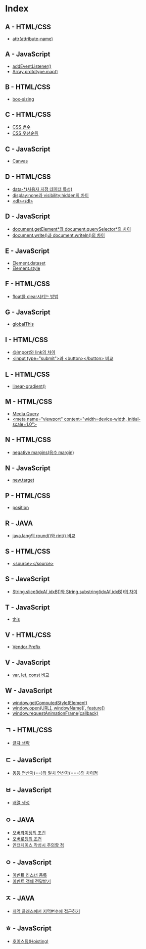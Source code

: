 # Index

## A - HTML/CSS
* <a href="https://github.com/ImJunHong/TIL/blob/master/HTML5%2BCSS3/CSS3/CSS%20Functions.md#attrattribute-name">attr(attribute-name)</a>

## A - JavaScript
* <a href="https://github.com/ImJunHong/TIL/blob/master/Javascript/event.md#3-dom-%EA%B0%9D%EC%B2%B4%EC%9D%98-addeventlistener-%EB%A9%94%EC%86%8C%EB%93%9C%EB%A5%BC-%EC%9D%B4%EC%9A%A9%ED%95%98%EC%97%AC-%EB%93%B1%EB%A1%9D">addEventListener()</a>
* <a href="Array.prototype.map(callback(currentValue[, index[, array]])[, thisArg])">Array.prototype.map()</a>

## B - HTML/CSS
* <a href="https://github.com/ImJunHong/TIL/blob/master/HTML5%2BCSS3/CSS3/property.md#box-sizing">box-sizing</a>

## C - HTML/CSS
* <a href="https://github.com/ImJunHong/TIL/blob/master/HTML5%2BCSS3/CSS3/CSS3%20Variables.md">CSS 변수</a>
* <a href="https://github.com/ImJunHong/TIL/blob/master/HTML5%2BCSS3/CSS3/CSS%20Functions.md#linear-gradient">CSS 우선순위</a>

## C - JavaScript
* <a href="https://github.com/ImJunHong/TIL/blob/master/Javascript/canvas.md">Canvas</a>

## D - HTML/CSS
* <a href="https://github.com/ImJunHong/TIL/blob/master/HTML5%2BCSS3/HTML5.md#data-%EC%82%AC%EC%9A%A9%EC%9E%90-%EC%A7%80%EC%A0%95-%EB%8D%B0%EC%9D%B4%ED%84%B0-%ED%8A%B9%EC%84%B1">data-\*(사용자 지정 데이터 특성)<a>
* <a href="https://github.com/ImJunHong/TIL/blob/master/HTML5%2BCSS3/CSS3/%EA%B8%B0%ED%83%80.md#displaynone%EA%B3%BC-visibilityhidden%EC%9D%98-%EC%B0%A8%EC%9D%B4">display:none과 visibility:hidden의 차이</a>
* <a href="https://github.com/ImJunHong/TIL/blob/master/HTML5%2BCSS3/HTML5.md#dl">\<dl\>\</dl\></a>

## D - JavaScript
* <a href="https://github.com/ImJunHong/TIL/blob/master/Javascript/document.md#documentgetelement%EC%99%80-documentqueryselector%EC%9D%98-%EC%B0%A8%EC%9D%B4">document.getElement\*와 document.querySelector\*의 차이</a>
* <a href="https://github.com/ImJunHong/TIL/blob/master/Javascript/document.md#documentwrite%EA%B3%BC-documentwriteln%EC%9D%98-%EC%B0%A8%EC%9D%B4">document.write()과 document.writeln()의 차이</a>

## E - JavaScript
* <a href="https://github.com/ImJunHong/TIL/blob/master/Javascript/DOM.md#elementdataset">Element.dataset</a>
* <a href="https://github.com/ImJunHong/TIL/blob/master/Javascript/DOM.md#elementstyle">Element.style</a>

## F - HTML/CSS
* <a href="https://github.com/ImJunHong/TIL/blob/master/HTML5%2BCSS3/CSS3/%EA%B8%B0%ED%83%80.md#float%EB%A5%BC-clear%EC%8B%9C%ED%82%A4%EB%8A%94-%EB%B0%A9%EB%B2%95">float를 clear시키는 방법</a>

## G - JavaScript
* <a href="https://github.com/ImJunHong/TIL/blob/master/Javascript/window.md#globalthis">globalThis</a>

## I - HTML/CSS
* <a href="https://github.com/ImJunHong/TIL/blob/master/HTML5%2BCSS3/CSS3/%EA%B8%B0%ED%83%80.md#import%EC%99%80-link%EC%9D%98-%EC%B0%A8%EC%9D%B4">@import와 link의 차이</a>
* <a href="https://github.com/ImJunHong/TIL/blob/master/HTML5%2BCSS3/HTML5.md#input-typesubmit%EA%B3%BC-buttonbutton-%EB%B9%84%EA%B5%90">\<input type="submit"\>과 \<button\>\</button\> 비교</a>

## L - HTML/CSS
* <a href="https://github.com/ImJunHong/TIL/blob/master/HTML5%2BCSS3/CSS3/CSS%20Functions.md#linear-gradient">linear-gradient()</a>

## M - HTML/CSS
* <a href="https://github.com/ImJunHong/TIL/blob/master/HTML5%2BCSS3/CSS3/Media%20Query.md">Media Query</a>
* <a href="https://github.com/ImJunHong/TIL/blob/master/HTML5%2BCSS3/HTML5.md#meta-nameviewport-contentwidthdevice-width-initial-scale10">\<meta name="viewport" content="width=device-width, initial-scale=1.0"\></a>

## N - HTML/CSS
* <a href="https://github.com/ImJunHong/TIL/blob/master/HTML5%2BCSS3/CSS3/%EA%B8%B0%ED%83%80.md#negative-margins%EC%9D%8C%EC%88%98-margin">negative margins(음수 margin)</a>

## N - JavaScript
* <a href="https://github.com/ImJunHong/TIL/blob/master/Javascript/function.md#newtarget">new.target</a>

## P - HTML/CSS
* <a href="https://github.com/ImJunHong/TIL/blob/master/HTML5%2BCSS3/CSS3/property.md#box-sizing">position</a>

## R - JAVA
* <a href="https://github.com/ImJunHong/TIL/blob/master/JAVA/java.lang/Math.md#round%EC%99%80-rint-%EB%B9%84%EA%B5%90">java.lang의 round()와 rint() 비교</a>

## S - HTML/CSS
* <a href="https://github.com/ImJunHong/TIL/blob/master/HTML5%2BCSS3/HTML5.md#sourcesource">\<source\>\</source\></a>

## S - JavaScript
* <a href="https://github.com/ImJunHong/TIL/blob/master/Javascript/String.md#stringsliceidxaidxb%EC%99%80-stringsubstringidxaidxb%EC%9D%98-%EC%B0%A8%EC%9D%B4">String.slice(idxA[,idxB])와 String.substring(idxA[,idxB])의 차이</a>

## T - JavaScript
* <a href="https://github.com/ImJunHong/TIL/blob/master/Javascript/this.md">this</a>

## V - HTML/CSS
* <a href="https://github.com/ImJunHong/TIL/blob/master/HTML5%2BCSS3/CSS3/%EA%B8%B0%ED%83%80.md#vendor-prefix">Vendor Prefix</a>

## V - JavaScript
* <a href="https://github.com/ImJunHong/TIL/blob/master/Javascript/%EB%B3%80%EC%88%98%20%EC%84%A0%EC%96%B8.md#var-let-const-%EB%B9%84%EA%B5%90">var, let, const 비교</a>

## W - JavaScript
* <a href="https://github.com/ImJunHong/TIL/blob/master/Javascript/DOM.md#windowgetcomputedstyleelement">window.getComputedStyle(Element)</a>
* <a href="https://github.com/ImJunHong/TIL/blob/master/Javascript/window.md#windowopenurl-windowname-feature">window.open(URL[, windowName][, feature])</a>
* <a href="https://github.com/ImJunHong/TIL/blob/master/Javascript/window.md#windowrequestanimationframecallback">window.requestAnimationFrame(callback)</a>

## ㄱ - HTML/CSS
* <a href="https://github.com/ImJunHong/TIL/blob/master/HTML5%2BCSS3/CSS3/%EA%B8%B0%ED%83%80.md#%EA%B8%80%EC%9E%90-%EC%83%9D%EB%9E%B5">글자 생략</a>

## ㄷ - JavaScript
* <a href="https://github.com/ImJunHong/TIL/blob/master/Javascript/operator.md#%EC%99%80-%EC%9D%98-%EC%B0%A8%EC%9D%B4%EC%A0%90">동등 연산자(==)와 일치 연산자(===)의 차이점</a>

## ㅂ - JavaScript
* <a href="https://github.com/ImJunHong/TIL/blob/master/Javascript/Array.md#javascript%EC%9D%98-%EB%B0%B0%EC%97%B4-%EC%83%9D%EC%84%B1">배열 생성</a>

## ㅇ - JAVA
* <a href="https://github.com/ImJunHong/TIL/blob/master/JAVA/OOP.md#%EC%98%A4%EB%B2%84%EB%9D%BC%EC%9D%B4%EB%94%A9%EC%9D%98-%EC%A1%B0%EA%B1%B4">오버라이딩의 조건</a>
* <a href="https://github.com/ImJunHong/TIL/blob/master/JAVA/OOP.md#%EC%98%A4%EB%B2%84%EB%A1%9C%EB%94%A9%EC%9D%98-%EC%A1%B0%EA%B1%B4">오버로딩의 조건</a>
* <a href="https://github.com/ImJunHong/TIL/blob/master/JAVA/OOP.md#%EC%9D%B8%ED%84%B0%ED%8E%98%EC%9D%B4%EC%8A%A4-%EC%9E%91%EC%84%B1%EC%8B%9C-%EC%A3%BC%EC%9D%98%ED%95%A0-%EC%A0%90">인터페이스 작성시 주의할 점</a>

## ㅇ - JavaScript
* <a href="https://github.com/ImJunHong/TIL/blob/master/Javascript/event.md#%EC%9D%B4%EB%B2%A4%ED%8A%B8-%EB%A6%AC%EC%8A%A4%EB%84%88-%EB%93%B1%EB%A1%9D">이벤트 리스너 등록</a>
* <a href="https://github.com/ImJunHong/TIL/blob/master/Javascript/event.md#%EC%9D%B4%EB%B2%A4%ED%8A%B8-%EA%B0%9D%EC%B2%B4-%EC%A0%84%EB%8B%AC%EB%B0%9B%EA%B8%B0">이벤트 객체 전달받기</a>

## ㅈ - JAVA
* <a href="https://github.com/ImJunHong/TIL/blob/master/JAVA/OOP.md#%EC%A7%80%EC%97%AD-%ED%81%B4%EB%9E%98%EC%8A%A4%EC%97%90%EC%84%9C-%EC%A7%80%EC%97%AD%EB%B3%80%EC%88%98%EC%97%90-%EC%A0%91%EA%B7%BC%ED%95%98%EA%B8%B0">지역 클래스에서 지역변수에 접근하기</a>

## ㅎ - JavaScript
* <a href="https://github.com/ImJunHong/TIL/blob/master/Javascript/%EB%B3%80%EC%88%98%20%EC%84%A0%EC%96%B8.md#%ED%98%B8%EC%9D%B4%EC%8A%A4%ED%8C%85hoisting">호이스팅(Hoisting)</a>
